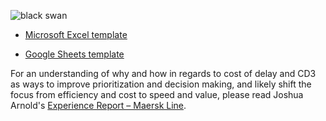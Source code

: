  ![black swan](https://miro.medium.com/max/1320/1*Ejuq2_bJxz0afgLGwYayZQ.png)

* [Microsoft Excel template](https://drive.google.com/file/d/1_2w65Thc9L3-5Cnu-ia2LDTapLQSCUdb/)

* [Google Sheets template](https://docs.google.com/spreadsheets/d/10098eFSqDwD0cFakJ6j8tm0_074Lh9zL4CQzUCQtICA/edit?usp=sharing)

For an understanding of why and how in regards to cost of delay and CD3 as ways to improve prioritization and decision making, and likely shift the focus from efficiency and cost to speed and value, please read Joshua Arnold's [Experience Report – Maersk Line](https://blackswanfarming.com/experience-report-maersk-line/).
